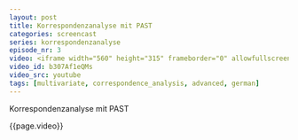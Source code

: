 ```yaml
---
layout: post
title: Korrespondenzanalyse mit PAST
categories: screencast
series: korrespondenzanalyse
episode_nr: 3
video: <iframe width="560" height="315" frameborder="0" allowfullscreen="" src="http://www.youtube.com/embed/b307Af1eQMs"></iframe>
video_id: b307Af1eQMs
video_src: youtube
tags: [multivariate, correspondence_analysis, advanced, german]
---
```

Korrespondenzanalyse mit PAST
<!--more-->
{{page.video}}
